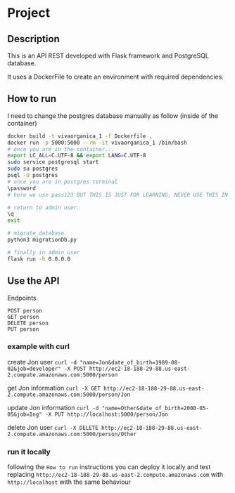 # Project

## Description

This is an API REST developed with Flask framework and PostgreSQL database.

It uses a DockerFile to create an environment with required dependencies.

## How to run

I need to change the postgres database manually as follow (inside of the container)

```sh
docker build -t vivaorganica_1 -f Dockerfile .
docker run -p 5000:5000 --rm -it vivaorganica_1 /bin/bash
# once you are in the container...
export LC_ALL=C.UTF-8 && export LANG=C.UTF-8
sudo service postgresql start
sudo su postgres
psql -U postgres
# once you are in postgres terminal
\password
# here we use pass123 BUT THIS IS JUST FOR LEARNING, NEVER USE THIS IN A REAL PROJECT

# return to admin user
\q
exit

# migrate database
python3 migrationDb.py

# finally in admin user
flask run -h 0.0.0.0
```

## Use the API

Endpoints

```
POST person
GET person
DELETE person
PUT person
```

### example with curl

create Jon user
`curl -d "name=Jon&date_of_birth=1989-08-02&job=developer" -X POST http://ec2-18-188-29-88.us-east-2.compute.amazonaws.com:5000/person`

get Jon information
`curl -X GET http://ec2-18-188-29-88.us-east-2.compute.amazonaws.com:5000/person/Jon`

update Jon information
`curl -d "name=Other&date_of_birth=2000-05-05&job=Ing" -X PUT http://localhost:5000/person/Jon`

delete Jon user
`curl -X DELETE http://ec2-18-188-29-88.us-east-2.compute.amazonaws.com:5000/person/Other`


### run it locally

following the `How to run` instructions you can deploy it locally and test replacing
`http://ec2-18-188-29-88.us-east-2.compute.amazonaws.com` with `http://localhost` with the same behaviour

